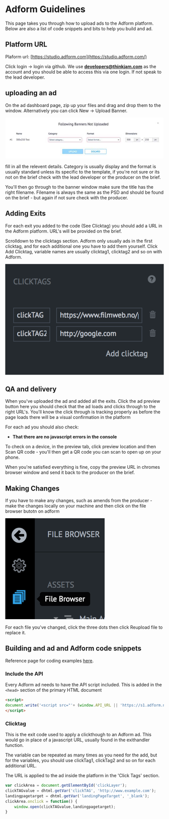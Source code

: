 <!-- TITLE: Adform -->
<!-- SUBTITLE: Adform coding guidelines -->


# Adform Guidelines

This page takes you through how to upload ads to the Adform platform. Below are also a list of code snippets and bits to help you build and ad.



## Platform URL
Plaform url: [https://studio.adform.com](https://studio.adform.com/)

Click login -> login via github. We use **developers@thinkjam.com** as the account and you should be able to access this via one login. If not speak to the lead developer.

## uploading an ad

On the ad dashboard page, zip up your files and drag and drop them to the window. Alternatively you can click New -> Upload Banner.

![Adform Upload](/uploads/adform-upload.jpg "Adform Upload")

fill in all the relevent details. Category is usually display and the format is usually standard unless its specific to the template, if you're not sure or its not on the brief check with the lead developer or the producer on the brief. 

You'll then go through to the banner window make sure the title has the right filename. Filename is always the same as the PSD and should be found on the brief - but again if not sure check with the producer.

## Adding Exits
For each exit you added to the code (See Clicktag) you should add a URL in the Adform platform. URL's will be provided on the brief.

Scrolldown to the clicktags section. Adform only usually ads in the first clicktag, and for each additional one you have to add them yourself. Click Add Clicktag, variable names are usually clicktag1, clicktag2 and so on with Adform.

![Adformclicktag](/uploads/adformclicktag.png "Adformclicktag")

## QA and delivery

When you've uploaded the ad and added all the exits. Click the ad preview button here you should check that the ad loads and clicks through to the right URL's. You'll know the click through is tracking properly as before the page loads there will be a visual confirmation in the platform

For each ad you should also check:

* **That there are no javascript errors in the console**


To check on a device, in the preview tab, click preview location and then Scan QR code - you'll then get a QR code you can scan to open up on your phone.

When you're satisfied everything is fine, copy the preview URL in chromes browser window and send it back to the producer on the brief.

## Making Changes

If you have to make any changes, such as amends from the producer - make the changes locally on your machine and then click on the file browser butotn on adform

![Filebrowser](/uploads/filebrowser.png "Filebrowser")

For each file you've changed, click the three dots then click Reupload file to replace it.

## Building and ad and Adform code snippets

Reference page for coding examples [here](https://support.adform.com/documentation/).

### Include the API

Every Adform ad needs to have the API script included. This is added in the `<head>` section of the primary HTML document


```html
<script>
document.write('<script src="'+ (window.API_URL || 'https://s1.adform.net/banners/scripts/rmb/Adform.DHTML.js?bv='+ Math.random()) +'"><\/script>');
</script>
```



### Clicktag

This is the exit code used to apply a clickthough to an Adform ad. This would go in place of a javascript URL, usually found in the exithandler function.

The variable can be repeated as many times as you need for the add, but for the variables, you should use clickTag1, clickTag2 and so on for each additional URL.

The URL is applied to the ad inside the platform in the 'Click Tags' section.

```javascript
var clickArea = document.getElementById('clickLayer');
clickTAGvalue = dhtml.getVar('clickTAG', 'http://www.example.com');
landingpagetarget = dhtml.getVar('landingPageTarget', '_blank');
clickArea.onclick = function() {
    window.open(clickTAGvalue,landingpagetarget);
}
```





